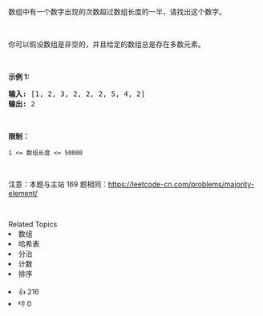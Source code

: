 <p>数组中有一个数字出现的次数超过数组长度的一半，请找出这个数字。</p>

<p>&nbsp;</p>

<p>你可以假设数组是非空的，并且给定的数组总是存在多数元素。</p>

<p>&nbsp;</p>

<p><strong>示例&nbsp;1:</strong></p>

<pre><strong>输入:</strong> [1, 2, 3, 2, 2, 2, 5, 4, 2]
<strong>输出:</strong> 2</pre>

<p>&nbsp;</p>

<p><strong>限制：</strong></p>

<p><code>1 &lt;= 数组长度 &lt;= 50000</code></p>

<p>&nbsp;</p>

<p>注意：本题与主站 169 题相同：<a href="https://leetcode-cn.com/problems/majority-element/">https://leetcode-cn.com/problems/majority-element/</a></p>

<p>&nbsp;</p>
<div><div>Related Topics</div><div><li>数组</li><li>哈希表</li><li>分治</li><li>计数</li><li>排序</li></div></div><br><div><li>👍 216</li><li>👎 0</li></div>